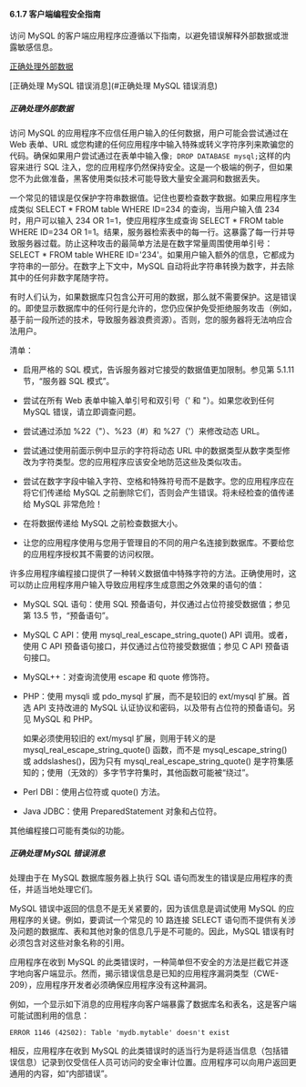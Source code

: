 #### 6.1.7 客户端编程安全指南

访问 MySQL 的客户端应用程序应遵循以下指南，以避免错误解释外部数据或泄露敏感信息。

[正确处理外部数据](#正确处理外部数据)

[正确处理 MySQL 错误消息](#正确处理 MySQL 错误消息)

##### 正确处理外部数据

访问 MySQL 的应用程序不应信任用户输入的任何数据，用户可能会尝试通过在 Web 表单、URL 或您构建的任何应用程序中输入特殊或转义字符序列来欺骗您的代码。确保如果用户尝试通过在表单中输入像` ; DROP DATABASE mysql; `这样的内容来进行 SQL 注入，您的应用程序仍然保持安全。这是一个极端的例子，但如果您不为此做准备，黑客使用类似技术可能导致大量安全漏洞和数据丢失。

一个常见的错误是仅保护字符串数据值。记住也要检查数字数据。如果应用程序生成类似 SELECT * FROM table WHERE ID=234 的查询，当用户输入值 234 时，用户可以输入 234 OR 1=1，使应用程序生成查询 SELECT * FROM table WHERE ID=234 OR 1=1。结果，服务器检索表中的每一行。这暴露了每一行并导致服务器过载。防止这种攻击的最简单方法是在数字常量周围使用单引号：SELECT * FROM table WHERE ID='234'。如果用户输入额外的信息，它都成为字符串的一部分。在数字上下文中，MySQL 自动将此字符串转换为数字，并去除其中的任何非数字尾随字符。

有时人们认为，如果数据库只包含公开可用的数据，那么就不需要保护。这是错误的。即使显示数据库中的任何行是允许的，您仍应保护免受拒绝服务攻击（例如，基于前一段所述的技术，导致服务器浪费资源）。否则，您的服务器将无法响应合法用户。

清单：

- 启用严格的 SQL 模式，告诉服务器对它接受的数据值更加限制。参见第 5.1.11 节，“服务器 SQL 模式”。


- 尝试在所有 Web 表单中输入单引号和双引号（' 和 "）。如果您收到任何 MySQL 错误，请立即调查问题。


- 尝试通过添加 %22（"）、%23（#）和 %27（'）来修改动态 URL。


- 尝试通过使用前面示例中显示的字符将动态 URL 中的数据类型从数字类型修改为字符类型。您的应用程序应该安全地防范这些及类似攻击。


- 尝试在数字字段中输入字符、空格和特殊符号而不是数字。您的应用程序应在将它们传递给 MySQL 之前删除它们，否则会产生错误。将未经检查的值传递给 MySQL 非常危险！


- 在将数据传递给 MySQL 之前检查数据大小。


- 让您的应用程序使用与您用于管理目的不同的用户名连接到数据库。不要给您的应用程序授权其不需要的访问权限。


许多应用程序编程接口提供了一种转义数据值中特殊字符的方法。正确使用时，这可以防止应用程序用户输入导致应用程序生成意图之外效果的语句的值：

- MySQL SQL 语句：使用 SQL 预备语句，并仅通过占位符接受数据值；参见第 13.5 节，“预备语句”。

- MySQL C API：使用 mysql_real_escape_string_quote() API 调用。或者，使用 C API 预备语句接口，并仅通过占位符接受数据值；参见 C API 预备语句接口。

- MySQL++：对查询流使用 escape 和 quote 修饰符。

- PHP：使用 mysqli 或 pdo_mysql 扩展，而不是较旧的 ext/mysql 扩展。首选 API 支持改进的 MySQL 认证协议和密码，以及带有占位符的预备语句。另见 MySQL 和 PHP。

  如果必须使用较旧的 ext/mysql 扩展，则用于转义的是 mysql_real_escape_string_quote() 函数，而不是 mysql_escape_string() 或 addslashes()，因为只有 mysql_real_escape_string_quote() 是字符集感知的；使用（无效的）多字节字符集时，其他函数可能被“绕过”。

- Perl DBI：使用占位符或 quote() 方法。
- Java JDBC：使用 PreparedStatement 对象和占位符。

其他编程接口可能有类似的功能。

##### 正确处理 MySQL 错误消息

处理由于在 MySQL 数据库服务器上执行 SQL 语句而发生的错误是应用程序的责任，并适当地处理它们。

MySQL 错误中返回的信息不是无关紧要的，因为该信息是调试使用 MySQL 的应用程序的关键。例如，要调试一个常见的 10 路连接 SELECT 语句而不提供有关涉及问题的数据库、表和其他对象的信息几乎是不可能的。因此，MySQL 错误有时必须包含对这些对象名称的引用。

应用程序在收到 MySQL 的此类错误时，一种简单但不安全的方法是拦截它并逐字地向客户端显示。然而，揭示错误信息是已知的应用程序漏洞类型（CWE-209），应用程序开发者必须确保应用程序没有这种漏洞。

例如，一个显示如下消息的应用程序向客户端暴露了数据库名和表名，这是客户端可能试图利用的信息：

```
ERROR 1146 (42S02): Table 'mydb.mytable' doesn't exist
```

相反，应用程序在收到 MySQL 的此类错误时的适当行为是将适当信息（包括错误信息）记录到仅受信任人员可访问的安全审计位置。应用程序可以向用户返回更通用的内容，如“内部错误”。